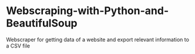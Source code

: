 # Webscraping-with-Python-and-BeautifulSoup
Webscraper for getting data of a website and export relevant information to a CSV file
